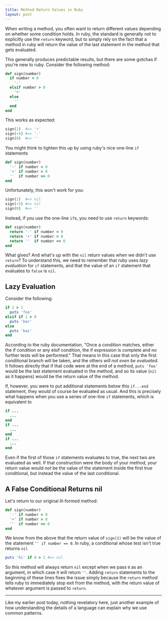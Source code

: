 ```yaml
---
title: Method Return Values in Ruby
layout: post
---
```


When writing a method, you often want to return different values depending on whether some condition holds. In ruby, the standard is generally not to explicitly use the `return` keyword, but to simply rely on the fact that a method in ruby will return the value of the last statement in the method that gets evaluated.

This generally produces predictable results, but there are some gotchas if you're new to ruby. Consider the following method:

```ruby
def sign(number)
  if number < 0
    '-'
  elsif number > 0
    '+'
  else
    ''
  end
end
```

This works as expected:

```ruby
sign(1)  #=> '+'
sign(-5) #=> '-'
sign(0)  #=> ''
```

You might think to tighten this up by using ruby's nice one-line `if` statements

```ruby
def sign(number)
  '-' if number < 0
  '+' if number > 0
  ''  if number == 0
end
```

Unfortunately, this won't work for you:

```ruby
sign(1)  #=> nil
sign(-5) #=> nil
sign(0)  #=> ''
```

Instead, if you use the one-line `if`s, you need to use `return` keywords:

```ruby
def sign(number)
  return '-' if number < 0
  return '+' if number > 0
  return ''  if number == 0
end
```

What gives? And what's up with the `nil` return values when we didn't use `return`? To understand this, we need to remember that ruby uses _lazy evaluation_ for `if` statements, and that the value of an `if` statement that evaluates to `false` is `nil`.

## Lazy Evaluation

Consider the following:

```ruby
if 2 > 1
  puts 'foo'
elsif if 2 > 0
  puts 'bar'
else
  puts 'baz'
end
```

According to the ruby documentation, "Once a condition matches, either the if condition or any elsif condition, the if expression is complete and no further tests will be performed." That means in this case that only the first conditional
branch will be taken, and the others _will not even be evaluated_. It follows directly that if that code were at the end of a method, `puts 'foo'` would be the last statement evaluated in the method, and so its value (`nil` as it happens) would be the return value of the method.

If, however, you were to put additional statements below this `if...end` statement, they would of course be evaluated as usual. And this is precisely what happens when you use a series of one-line `if` statements, which is equivalent to

```ruby
if ...
  ...
end
if ...
  ...
end
if ...
  ...
end
```

Even if the first of those `if` statements evaluates to true, the next two are evaluated as well. If that construction were the body of your method, your return value would _not_ be the value of the statement inside the first true conditional, but instead the value of the last conditional.

## A False Conditional Returns nil

Let's return to our original ill-formed method:

```ruby
def sign(number)
  '-' if number < 0
  '+' if number > 0
  ''  if number == 0
end
```

We know from the above that the return value of `sign(1)` will be the value of the statement `'' if number == 0`. In ruby, a conditional whose test isn't true returns `nil`

```ruby
puts 'hi' if 0 > 1 #=> nil
```

So this method will always return `nil` except when we pass `0` as an argument, in which case it will return `''`. Adding `return` statements to the beginning of these lines fixes the issue simply because the `return` method tells ruby to immediately stop exit from the method, with the return value of whatever argument is passed to `return`.

---

Like my earlier post today, nothing revelatory here, just another example of how understanding the details of a language can explain why we use common patterns.
